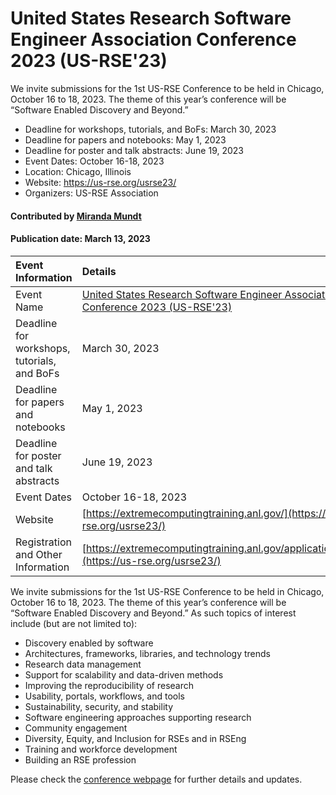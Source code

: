# United States Research Software Engineer Association Conference 2023 (US-RSE'23)

<!-- deck text start --> 
We invite submissions for the 1st US-RSE Conference to be held in Chicago, October 16 to 18, 2023. The theme of this year’s conference will be “Software Enabled Discovery and Beyond.”
<!-- deck text ends -->

- Deadline for workshops, tutorials, and BoFs: March 30, 2023
- Deadline for papers and notebooks: May 1, 2023
- Deadline for poster and talk abstracts: June 19, 2023
- Event Dates: October 16-18, 2023
- Location: Chicago, Illinois
- Website: https://us-rse.org/usrse23/
- Organizers: US-RSE Association

#### Contributed by [Miranda Mundt](https://github.com/mrmundt/)

#### Publication date: March 13, 2023

Event Information | Details
:--- | :---			   
Event Name | [United States Research Software Engineer Association Conference 2023 (US-RSE'23)]([https://extremecomputingtraining.anl.gov/](https://us-rse.org/usrse23/))
Deadline for workshops, tutorials, and BoFs| March 30, 2023
Deadline for papers and notebooks| May 1, 2023
Deadline for poster and talk abstracts| June 19, 2023
Event Dates| October 16-18, 2023
Website | [https://extremecomputingtraining.anl.gov/](https://us-rse.org/usrse23/)
Registration and Other Information | [https://extremecomputingtraining.anl.gov/application/](https://us-rse.org/usrse23/)

We invite submissions for the 1st US-RSE Conference to be held in Chicago, October 16 to 18, 2023. The theme of this year’s conference will be “Software Enabled Discovery and Beyond.” As such topics of interest include (but are not limited to):

- Discovery enabled by software
- Architectures, frameworks, libraries, and technology trends
- Research data management
- Support for scalability and data-driven methods
- Improving the reproducibility of research
- Usability, portals, workflows, and tools
- Sustainability, security, and stability
- Software engineering approaches supporting research
- Community engagement
- Diversity, Equity, and Inclusion for RSEs and in RSEng
- Training and workforce development
- Building an RSE profession

Please check the [conference webpage](https://us-rse.org/usrse23/) for further details and updates.

<!---
Publish: yes
Topics: conferences and workshops
--->
